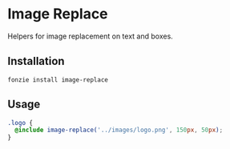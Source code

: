 # Image Replace

Helpers for image replacement on text and boxes.

## Installation

```
fonzie install image-replace
```

## Usage

```scss
.logo {
  @include image-replace('../images/logo.png', 150px, 50px);
}
```